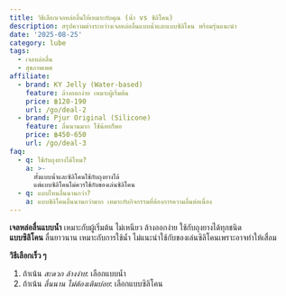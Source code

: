 ```yaml
---
title: วิธีเลือกเจลหล่อลื่นให้เหมาะกับคุณ (น้ำ vs ซิลิโคน)
description: สรุปความต่างระหว่างเจลหล่อลื่นแบบน้ำและแบบซิลิโคน พร้อมรุ่นแนะนำ
date: '2025-08-25'
category: lube
tags:
  - เจลหล่อลื่น
  - สุขภาพเพศ
affiliate:
  - brand: KY Jelly (Water-based)
    feature: ล้างออกง่าย เหมาะผู้เริ่มต้น
    price: ฿120-190
    url: /go/deal-2
  - brand: Pjur Original (Silicone)
    feature: ลื่นนานมาก ใช้น้อยก็พอ
    price: ฿450-650
    url: /go/deal-3
faq:
  - q: ใช้กับถุงยางได้ไหม?
    a: >-
      ทั้งแบบน้ำและซิลิโคนใช้กับถุงยางได้
      แต่แบบซิลิโคนไม่ควรใช้กับของเล่นซิลิโคน
  - q: แบบไหนลื่นนานกว่า?
    a: แบบซิลิโคนลื่นนานกว่ามาก เหมาะกับกิจกรรมที่ต้องการความลื่นต่อเนื่อง
---
```


**เจลหล่อลื่นแบบน้ำ** เหมาะกับผู้เริ่มต้น ไม่เหนียว ล้างออกง่าย ใช้กับถุงยางได้ทุกชนิด  
**แบบซิลิโคน** ลื่นยาวนาน เหมาะกับการใช้น้ำ ไม่แนะนำใช้กับของเล่นซิลิโคนเพราะอาจทำให้เสื่อม

**วิธีเลือกเร็ว ๆ**  
1. ถ้าเน้น *สะดวก ล้างง่าย*: เลือกแบบน้ำ  
2. ถ้าเน้น *ลื่นนาน ไม่ต้องเติมบ่อย*: เลือกแบบซิลิโคน

